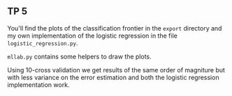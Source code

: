 
## TP 5

You'll find the plots of the classification frontier in the `export` directory and my own implementation of the logistic regression in the file `logistic_regression.py`.

`mllab.py` contains some helpers to draw the plots. 

Using 10-cross validation we get results of the same order of magniture but with less variance on the error estimation and both the logistic regression implementation work.
